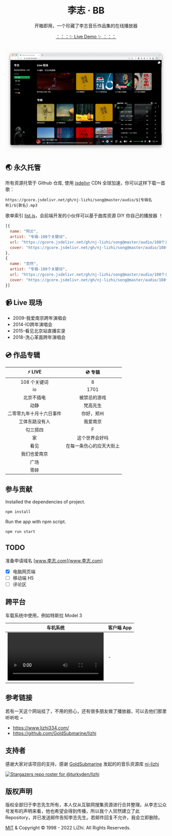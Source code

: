 <h1 align="center">李志 · BB</h1>

<p align="center">开箱即用，一个珍藏了李志音乐作品集的在线播放器</p>

<div align="center">
  <a href="https://lizhi.turkyden.com" target="_blank">：：：✨ Live Demo ✨ ：：：</a>
</div>

<br/>

![logos](./screenshot.png)

## 🌏 永久托管

所有资源托管于 Github 仓库, 使用 [jsdelivr](https://www.jsdelivr.com/) CDN 全球加速，你可以这样下载一首歌：

```
https://gcore.jsdelivr.net/gh/nj-lizhi/song@master/audio/${专辑名称}/${歌名}.mp3
```

歌单索引 [list.js](https://gcore.jsdelivr.net/gh/nj-lizhi/song@master/audio/list.js)，会前端开发的小伙伴可以基于曲库资源 DIY 你自己的播放器 ！

```js
[{
  name: "阿兰",
  artist: "专辑-108个关键词",
  url: "https://gcore.jsdelivr.net/gh/nj-lizhi/song@master/audio/108个关键词/阿兰.mp3",
  cover: "https://gcore.jsdelivr.net/gh/nj-lizhi/song@master/audio/108个关键词/cover.png",
},
{
  name: "忽然",
  artist: "专辑-108个关键词",
  url: "https://gcore.jsdelivr.net/gh/nj-lizhi/song@master/audio/108个关键词/忽然.mp3",
  cover: "https://gcore.jsdelivr.net/gh/nj-lizhi/song@master/audio/108个关键词/cover.png",
}]
```

## 📹 Live 现场

- 2009-我爱南京跨年演唱会
- 2014-IO跨年演唱会
- 2015-看见北京站直播实录
- 2018-洗心革面跨年演唱会

## 💿 作品专辑

| :zap: **LIVE**           | 💿 **专辑**           |
| :------------------------: | :------------------------: |
| 108 个关键词             | 8                        |
| io                       | 1701                     |
| 北京不插电               | 被禁忌的游戏             |
| 动静                     | 梵高先生                 |
| 二零零九年十月十六日事件 | 你好，郑州               |
| 工体东路没有人           | 我爱南京                 |
| 勾三搭四                 | F                        |
| 家                       | 这个世界会好吗           |
| 看见                     | 在每一条伤心的应天大街上 |
| 我们也爱南京             |                          |
| 广场                     |                          |
| 零碎                     |                          |

## 参与贡献

Installed the dependencies of project.

```bash
npm install
```

Run the app with npm script.

```bash
npm run start
```

## TODO

准备申请域名 [www.李志.com](www.李志.com)

- [x] 电脑网页端
- [ ] 移动端 H5
- [ ] 评论区

## 跨平台

车载系统中使用，例如特斯拉 Model 3

| 车机系统 | 客户端 App |
| ----- | ------ |
| <video src="https://user-images.githubusercontent.com/24560160/187013816-6630dff6-7ab2-447d-9287-61ac876bc807.mp4"><video> | - |

## 参考链接

若有一天这个网站挂了，不用的担心，还有很多朋友做了播放器，可以去他们那里听听啦 ~

- https://www.lizhi334.com/
- https://github.com/GoldSubmarine/lizhi

## 支持者

感谢大家对该项目的支持，感谢 [GoldSubmarine](https://github.com/GoldSubmarine) 发起的的音乐资源库 [nj-lizhi](https://github.com/nj-lizhi)

[![Stargazers repo roster for @turkyden/lizhi](https://reporoster.com/stars/turkyden/lizhi)](https://github.com/turkyden/lizhi/stargazers)

## 版权声明

版权全部归于李志先生所有，本人仅从互联网搜集资源进行合并整理。从李志公众号发布的声明来看，他也希望会得到传播，所以我个人贸然建立了此 Repository，并已发送邮件告知李志先生。若邮件回复不允许，我会立即删除。

[MIT](./LICENSE) & Copyright © 1998 - 2022 LiZhi. All Rights Reserveds.
